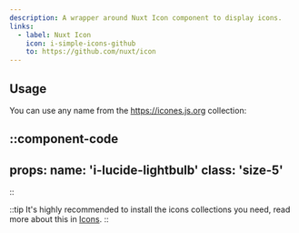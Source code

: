 ```yaml
---
description: A wrapper around Nuxt Icon component to display icons.
links:
  - label: Nuxt Icon
    icon: i-simple-icons-github
    to: https://github.com/nuxt/icon
---
```


## Usage

You can use any name from the https://icones.js.org collection:

::component-code
---
props:
  name: 'i-lucide-lightbulb'
  class: 'size-5'
---
::

::tip
It's highly recommended to install the icons collections you need, read more about this in [Icons](/getting-started/icons#collections).
::
